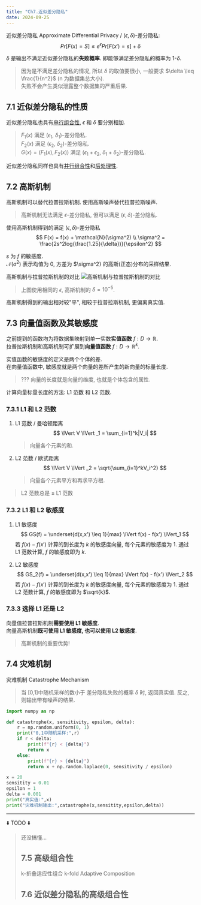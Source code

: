 ```yaml
---
title: "Ch7.近似差分隐私"
date: 2024-09-25
---
```


近似差分隐私 Approximate Differential Privacy / ($\epsilon , \delta$)-差分隐私:
$$
Pr[F(x) = S] \leq e^{\epsilon} Pr[F(x') = s] + \delta
$$

$\delta$ 是输出不满足近似差分隐私的**失败概率**. 即能够满足差分隐私的概率为 1-$\delta$.  
  > 因为是不满足差分隐私的情况, 所以 $\delta$ 的取值要很小, 一般要求 $\delta \leq \frac{1}{n^2}$ (n 为数据集总大小).  
  > 失败不会产生类似泄露整个数据集的严重后果.

## 7.1 近似差分隐私的性质

近似差分隐私也具有[串行组合性](./note-5#51-串行组合性), $\epsilon$ 和 $\delta$ 要分别相加.  
> $F_1(x)$ 满足 ($\epsilon_1$, $\delta_1$)-差分隐私.  
> $F_2(x)$ 满足 ($\epsilon_2$, $\delta_2$)-差分隐私.  
> $G(x) = (F_1(x), F_2(x))$ 满足 ($\epsilon_1 + \epsilon_2$, $\delta_1 + \delta_2$)-差分隐私.

近似差分隐私同样也具有[并行组合性](./note-5#52-并行组合性)和[后处理性](./note-5#53-后处理性).

## 7.2 高斯机制

高斯机制可以替代拉普拉斯机制. 使用高斯噪声替代拉普拉斯噪声.
> 高斯机制无法满足 $\epsilon$-差分隐私, 但可以满足 ($\epsilon , \delta$)-差分隐私.

使用高斯机制得到的满足 ($\epsilon , \delta$)-差分隐私
$$
F(x) = f(x) + \mathcal{N}(\sigma^2) \\
\sigma^2 = \frac{2s^2log(\frac{1.25}{\delta})}{\epsilon^2}
$$

$s$ 为 $f$ 的敏感度.  
$\mathcal{N}(\sigma^2)$ 表示均值为 0, 方差为 $\sigma^2} 的高斯(正态)分布的采样结果.  

高斯机制与拉普拉斯机制的对比
![高斯机制与拉普拉斯机制的对比](https://gcore.jsdelivr.net/gh/aBER0724/ob_picture/Img/202409251425595.png)
> 上图使用相同的 $\epsilon$, 高斯机制的 $\delta = 10^{-5}$.  

高斯机制得到的输出相对较"平", 相较于拉普拉斯机制, 更偏离真实值.

## 7.3 向量值函数及其敏感度

之前提到的函数均为将数据集映射到单一实数**实值函数** $f:D \rightarrow \mathbb{R}$.  
拉普拉斯机制和高斯机制可扩展到**向量值函数** $f:D \rightarrow \mathbb{R}^k$.  

实值函数的敏感度的定义是两个个体的差.  
在向量值函数中, 敏感度就是两个向量的差所产生的新向量的标量长度.  
> ??? 向量的长度就是向量的维度, 也就是个体包含的属性.  

计算向量标量长度的方法: L1 范数 和 L2 范数.

### 7.3.1 L1 和 L2 范数

1. L1 范数 / 曼哈顿距离
    $$
    \lVert V \lVert _1 = \sum_{i=1}^k|V_i|
    $$
    > 向量各个元素的和.

2. L2 范数 / 欧式距离
    $$
    \lVert V \lVert _2 = \sqrt{\sum_{i=1}^kV_i^2}
    $$
    > 向量各个元素平方和再求平方根.

> L2 范数总是 $\leq$ L1 范数

### 7.3.2 L1 和 L2 敏感度

1. L1 敏感度
    $$
    GS(f) = \underset{d(x,x') \leq 1}{max} \lVert f(x) - f(x') \lVert_1
    $$
    若 $f(x) - f(x')$ 计算的到长度为 $k$ 的敏感度向量, 每个元素的敏感度为 1. 通过 L1 范数计算, $f$ 的敏感度即为 $k$.


2. L2 敏感度
    $$
    GS_2(f) = \underset{d(x,x') \leq 1}{max} \lVert f(x) - f(x') \lVert_2
    $$
    若 $f(x) - f(x')$ 计算的到长度为 $k$ 的敏感度向量, 每个元素的敏感度为 1. 通过 L2 范数计算, $f$ 的敏感度即为 $\sqrt{k}$.

### 7.3.3 选择 L1 还是 L2

向量值拉普拉斯机制**需要使用 L1 敏感度**.  
向量高斯机制**既可使用 L1 敏感度, 也可以使用 L2 敏感度**. 
  > 高斯机制的重要优势!

## 7.4 灾难机制

灾难机制 Catastrophe Mechanism
> 当 [0,1]中随机采样的数小于 差分隐私失败的概率 $\delta$ 时, 返回真实值. 反之, 则输出带有噪声的结果.

```python
import numpy as np

def catastrophe(x, sensitivity, epsilon, delta):
    r = np.random.uniform(0, 1)
    print("0,1中随机采样:",r)
    if r < delta: 
        print(f"{r} < {delta}")
        return x
    else: 
        print(f"{r} > {delta}")
        return x + np.random.laplace(0, sensitivity / epsilon)

x = 20
sensitity = 0.01
epsilon = 1
delta = 0.001
print("真实值:",x)
print("灾难机制输出:",catastrophe(x,sensitity,epsilon,delta))
```
---

⬇️ TODO ⬇️   
> 还没搞懂...  
> ## 7.5 高级组合性  
> k-折叠适应性组合 k-fold Adaptive Composition  
> ## 7.6 近似差分隐私的高级组合性  